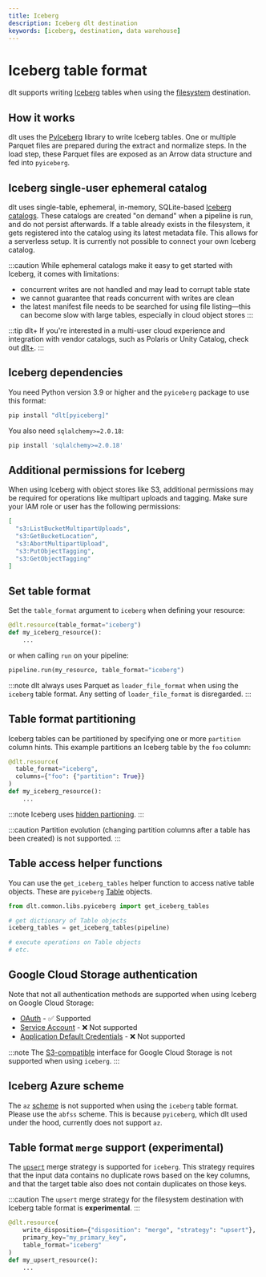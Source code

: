 ```yaml
---
title: Iceberg
description: Iceberg dlt destination
keywords: [iceberg, destination, data warehouse]
---
```


# Iceberg table format
dlt supports writing [Iceberg](https://iceberg.apache.org/) tables when using the [filesystem](./filesystem.md) destination.

## How it works
dlt uses the [PyIceberg](https://py.iceberg.apache.org/) library to write Iceberg tables. One or multiple Parquet files are prepared during the extract and normalize steps. In the load step, these Parquet files are exposed as an Arrow data structure and fed into `pyiceberg`.

## Iceberg single-user ephemeral catalog
dlt uses single-table, ephemeral, in-memory, SQLite-based [Iceberg catalogs](https://iceberg.apache.org/terms/#catalog). These catalogs are created "on demand" when a pipeline is run, and do not persist afterwards. If a table already exists in the filesystem, it gets registered into the catalog using its latest metadata file. This allows for a serverless setup. It is currently not possible to connect your own Iceberg catalog.

:::caution
While ephemeral catalogs make it easy to get started with Iceberg, it comes with limitations:
- concurrent writes are not handled and may lead to corrupt table state
- we cannot guarantee that reads concurrent with writes are clean
- the latest manifest file needs to be searched for using file listing—this can become slow with large tables, especially in cloud object stores
:::

:::tip dlt+
If you're interested in a multi-user cloud experience and integration with vendor catalogs, such as Polaris or Unity Catalog, check out [dlt+](../../plus/ecosystem/iceberg.md).
:::

## Iceberg dependencies

You need Python version 3.9 or higher and the `pyiceberg` package to use this format:

```sh
pip install "dlt[pyiceberg]"
```

You also need `sqlalchemy>=2.0.18`:

```sh
pip install 'sqlalchemy>=2.0.18'
```
## Additional permissions for Iceberg

When using Iceberg with object stores like S3, additional permissions may be required for operations like multipart uploads and tagging. Make sure your IAM role or user has the following permissions:

```json
[
  "s3:ListBucketMultipartUploads",
  "s3:GetBucketLocation",
  "s3:AbortMultipartUpload",
  "s3:PutObjectTagging",
  "s3:GetObjectTagging"
]
```

## Set table format

Set the `table_format` argument to `iceberg` when defining your resource:

```py
@dlt.resource(table_format="iceberg")
def my_iceberg_resource():
    ...
```

or when calling `run` on your pipeline:

```py
pipeline.run(my_resource, table_format="iceberg")
```

:::note
dlt always uses Parquet as `loader_file_format` when using the `iceberg` table format. Any setting of `loader_file_format` is disregarded.
:::

## Table format partitioning
Iceberg tables can be partitioned by specifying one or more `partition` column hints. This example partitions an Iceberg table by the `foo` column:

```py
@dlt.resource(
  table_format="iceberg",
  columns={"foo": {"partition": True}}
)
def my_iceberg_resource():
    ...
```

:::note
Iceberg uses [hidden partioning](https://iceberg.apache.org/docs/latest/partitioning/).
:::

:::caution
Partition evolution (changing partition columns after a table has been created) is not supported.
:::

## Table access helper functions
You can use the `get_iceberg_tables` helper function to access native table objects. These are `pyiceberg` [Table](https://py.iceberg.apache.org/reference/pyiceberg/table/#pyiceberg.table.Table) objects.

```py
from dlt.common.libs.pyiceberg import get_iceberg_tables

# get dictionary of Table objects
iceberg_tables = get_iceberg_tables(pipeline)

# execute operations on Table objects
# etc.
```

## Google Cloud Storage authentication

Note that not all authentication methods are supported when using Iceberg on Google Cloud Storage:

- [OAuth](../destinations/bigquery.md#oauth-20-authentication) - ✅ Supported
- [Service Account](bigquery.md#setup-guide) - ❌ Not supported
- [Application Default Credentials](bigquery.md#using-default-credentials) - ❌ Not supported

:::note
The [S3-compatible](./filesystem.md#using-s3-compatible-storage) interface for Google Cloud Storage is not supported when using `iceberg`.
:::

## Iceberg Azure scheme
The `az` [scheme](./filesystem.md#supported-schemes) is not supported when using the `iceberg` table format. Please use the `abfss` scheme. This is because `pyiceberg`, which dlt used under the hood, currently does not support `az`.

## Table format `merge` support (**experimental**)
The [`upsert`](../../general-usage/merge-loading.md#upsert-strategy) merge strategy is supported for `iceberg`. This strategy requires that the input data contains no duplicate rows based on the key columns, and that the target table also does not contain duplicates on those keys.

:::caution
The `upsert` merge strategy for the filesystem destination with Iceberg table format is **experimental**.
:::

```py
@dlt.resource(
    write_disposition={"disposition": "merge", "strategy": "upsert"},
    primary_key="my_primary_key",
    table_format="iceberg"
)
def my_upsert_resource():
    ...
```
